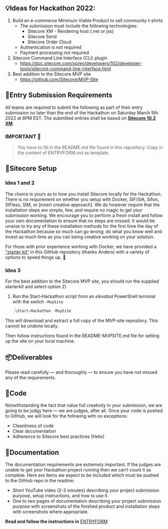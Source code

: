 ## 💡Ideas for Hackathon 2022:
1. Build an e-commerce Minimum Viable Product to sell community t-shirts  
   *  The submission must include the following technologies:
      *  Sitecore XM - Rendering host (.net or jss)
      *  Sitecore Send
      *  Sitecore Order Cloud
   *  Authentication is _not_ required
   *  Payment processing _not_ required
2. Sitecore Command Line Interface (CLI) plugin
   *  https://doc.sitecore.com/xp/en/developers/102/developer-tools/sitecore-command-line-interface.html
3. Best addition to the Sitecore MVP site
   *  https://github.com/Sitecore/MVP-Site

## 📜Entry Submission Requirements 
All teams are required to submit the following as part of their entry submission no later than the end of the Hackathon on Saturday March 5th 2022 at 8PM EST. The submitted entries shall be based on [**Sitecore 10.2 XM**](https://dev.sitecore.net/Downloads/Sitecore_Experience_Platform/102/Sitecore_Experience_Platform_102.aspx).

### IMPORTANT  👀
> You have to fill in the README.md file found in this repository. Copy in the content of 
> ENTRYFORM.md as template.

## 🔧Sitecore Setup

### Idea 1 and 2
The choice is yours as to how you install Sitecore locally for the Hackathon. There is no requirement on whether you setup with Docker, SIF/SIA, Sifon, SIFless, SIM, or [insert creative approach]. We do however require that the installation steps are simple, few, and require no magic to get your submission working. We encourage you to perform a fresh install and follow your own documentation to ensure that no steps are missed. It would be unwise to try any of these installation methods for the first time the day of the Hackathon because so much can go wrong; do what you know well and invest as much time as you can being creative working on your solution.

For those with prior experience working with Docker, we have provided a ["starter kit"](STARTERKIT_INSTRUCTIONS.md) in this GitHub repository (thanks Anders) with a variety of options to speed things up. 🚀 

### Idea 3
For the best addition to the Sitecore MVP site, you should run the supplied starterkit and select option 2)

1. Run the Start-Hackathon script from an _elevated_ PowerShell terminal with the switch `-MvpSite`

    ```ps1
    .\Start-Hackathon -MvpSite
    ```

This will download and extract a full copy of the MVP-site repository. This cannot be undone locally.

Then follow instructions found in the README-MVPSITE.md file for setting up the site on your local machine. 


## 📦Deliverables
Please read carefully — and thoroughly — to ensure you have not missed any of the requirements.

## 🍝Code
Notwithstanding the fact that value full creativity in your submission, we are going to be judgy here — we are judges, after all. Once your code is pushed to GitHub, we will look for the following with no exceptions:
- Cleanliness of code
- Clear documentation
- Adherence to Sitecore best practices (Helix)

## 📼Documentation
The documentation requirements are extremely important. If the judges are unable to get your Hackathon project running then we can’t count it as complete. Here are items we expect to be included which must be pushed to the GitHub repo in the readme:
- Short YouTube video (2-3 minutes) describing your project submission purpose, setup instructions, and how to use it.
- One to two pages of documentation describing your project submission purpose with screenshots of the finished product and installation steps with screenshots where appropriate.

__Read and follow the instructions in__ [ENTRYFORM](ENTRYFORM.md)